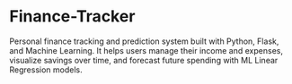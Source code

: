 # Finance-Tracker
Personal finance tracking and prediction system built with Python, Flask, and Machine Learning.  It helps users manage their income and expenses, visualize savings over time, and forecast future spending with ML Linear Regression models.  
